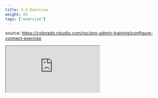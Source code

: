 ```yaml
---
title: 3.2 Exercise
weight: 65
tags: ["exercise"]
---
```


source: https://colorado.rstudio.com/rsc/pro-admin-training/configure-connect-exercise

<div class="responsive-container-learnr">
  <div class="cssload-loader">
    <div class="cssload-inner cssload-one"></div>
    <div class="cssload-inner cssload-two"></div>
    <div class="cssload-inner cssload-three"></div>
  </div>
  <iframe 
    src="https://colorado.rstudio.com/rsc/pro-admin-training/configure-connect-exercise" 
    gesture="media"  allowfullscreen>
  </iframe>
</div>



